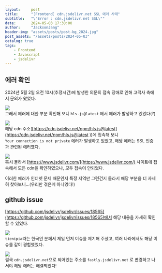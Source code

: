```yaml
---
layout:     post
title:      "[Frontend] cdn.jsdelivr.net SSL 에러 사태"
subtitle:   "\"Error : cdn.jsdelivr.net SSL\""
date:       2024-05-03 17:30:00
author:     "JacksonJang"
header-img: "assets/posts/post-bg_2024.jpg"
post_assets: "/assets/posts/2024-05-03"
catalog: true
tags:
    - Frontend
    - Javascript
    - jsdelivr
---
```


## 에러 확인
2024년 5월 2일 오전 10시(추정시간)에 발생한 의문의 접속 장애로 인해 고객사 측에서 문의가 왔었다.

<img src="{{ page.post_assets }}/hls-js-error.png" /> <br />
그래서 에러에 대한 부분 확인해 보니 `hls.js@latest` 에서 에러가 발생하고 있었다(?)

<img src="{{ page.post_assets }}/privacy.png" /> <br />
해당 cdn 주소([https://cdn.jsdelivr.net/npm/hls.js@latest](https://cdn.jsdelivr.net/npm/hls.js@latest ))에 접속해 보니
<br />
`Your connection is not private` 에러가 발생하고 있었고, 해당 에러는 SSL 인증과 관련된 에러였다.

<img src="{{ page.post_assets }}/privjsdelivracy.png" /> <br />
혹시 몰라서 [https://www.jsdelivr.com/](https://www.jsdelivr.com/) 사이트에 접속해서 모든 cdn을 확인하였으나, 모두 접속이 안되었다.

이러한 에러가 인터넷 문제 때문인지 특정 지역만 그런건지 몰라서 해당 부분을 더 자세히 찾아보니...(우리만 겪은게 아니였다!)

## github issue
[https://github.com/jsdelivr/jsdelivr/issues/18565](https://github.com/jsdelivr/jsdelivr/issues/18565)에서 해당 내용을 자세히 확인할 수 있었다.

<img src="{{ page.post_assets }}/github.png" /> <br />
`tienipia`라는 한국인 분께서 제일 먼저 이슈를 제기해 주셨고, 여러 나라에서도 해당 이슈를 같이 경험했었다.

<img src="{{ page.post_assets }}/github2.png" /> <br />
결국 `cdn.jsdelivr.net`으로 되어있는 주소를 `fastly.jsdelivr.net` 로 변경하고 나서야 해당 에러는 해결되었다!